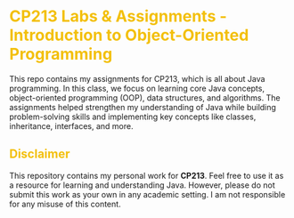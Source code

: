 # <span style="color:#f3c00c;">CP213 Labs & Assignments - Introduction to Object-Oriented Programming</span>
This repo contains my assignments for CP213, which is all about Java programming. In this class, we focus on learning core Java concepts, object-oriented programming (OOP), data structures, and algorithms. The assignments helped strengthen my understanding of Java while building problem-solving skills and implementing key concepts like classes, inheritance, interfaces, and more.

## <span style="color:#f3c00c;">Disclaimer</span>  
This repository contains my personal work for **CP213**. Feel free to use it as a resource for learning and understanding Java. However, please do not submit this work as your own in any academic setting. I am not responsible for any misuse of this content.
